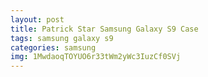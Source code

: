 ```yaml
---
layout: post
title: Patrick Star Samsung Galaxy S9 Case
tags: samsung galaxy s9
categories: samsung
img: 1MwdaoqTOYUO6r33tWm2yWc3IuzCf0SVj
---
```

